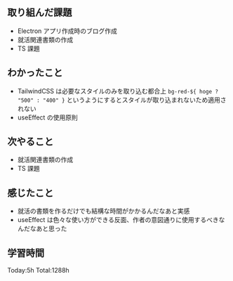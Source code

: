 ## 取り組んだ課題

- Electron アプリ作成時のブログ作成
- 就活関連書類の作成
- TS 課題

## わかったこと

- TailwindCSS は必要なスタイルのみを取り込む都合上 `bg-red-${ hoge ? "500" : "400" }` というようにするとスタイルが取り込まれないため適用されない
- useEffect の使用原則

## 次やること

- 就活関連書類の作成
- TS 課題

## 感じたこと

- 就活の書類を作るだけでも結構な時間がかかるんだなあと実感
- useEffect は色々な使い方ができる反面、作者の意図通りに使用するべきなんだなあと思った

## 学習時間

Today:5h Total:1288h
